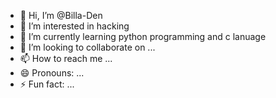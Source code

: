 - 👋 Hi, I’m @Billa-Den
- 👀 I’m interested in hacking
- 🌱 I’m currently learning python programming and c lanuage
- 💞️ I’m looking to collaborate on ...
- 📫 How to reach me ...
- 😄 Pronouns: ...
- ⚡ Fun fact: ...

<!---
Billa-Den/Billa-Den is a ✨ special ✨ repository because its `README.md` (this file) appears on your GitHub profile.
You can click the Preview link to take a look at your changes.
--->
